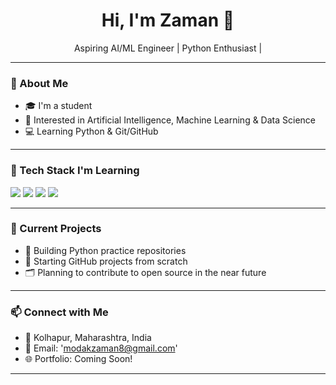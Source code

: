 <h1 align="center">Hi, I'm Zaman 👋</h1>
<p align="center">
  Aspiring AI/ML Engineer | Python Enthusiast |
</p>

---

### 🧠 About Me
- 🎓 I'm a student 
- 🤖 Interested in Artificial Intelligence, Machine Learning & Data Science
- 💻 Learning Python & Git/GitHub

---

### 🚀 Tech Stack I'm Learning
<p>
  <img src="https://img.shields.io/badge/Python-3670A0?style=for-the-badge&logo=python&logoColor=ffdd54" />
  <img src="https://img.shields.io/badge/Git-F05032?style=for-the-badge&logo=git&logoColor=white" />
  <img src="https://img.shields.io/badge/GitHub-181717?style=for-the-badge&logo=github&logoColor=white" />
  <img src="https://img.shields.io/badge/Linux-FCC624?style=for-the-badge&logo=linux&logoColor=black" />
</p>

---

### 📌 Current Projects
- 📘 Building Python practice repositories
- 🤝 Starting GitHub projects from scratch
- 🗂️ Planning to contribute to open source in the near future

---

### 📫 Connect with Me
- 📍 Kolhapur, Maharashtra, India
- 💌 Email: 'modakzaman8@gmail.com'
- 🌐 Portfolio: Coming Soon!

---
